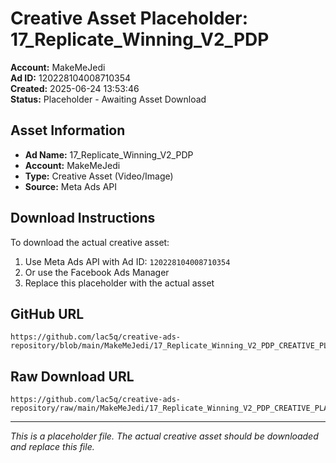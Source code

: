 # Creative Asset Placeholder: 17_Replicate_Winning_V2_PDP

**Account:** MakeMeJedi  
**Ad ID:** 120228104008710354  
**Created:** 2025-06-24 13:53:46  
**Status:** Placeholder - Awaiting Asset Download

## Asset Information
- **Ad Name:** 17_Replicate_Winning_V2_PDP
- **Account:** MakeMeJedi
- **Type:** Creative Asset (Video/Image)
- **Source:** Meta Ads API

## Download Instructions
To download the actual creative asset:

1. Use Meta Ads API with Ad ID: `120228104008710354`
2. Or use the Facebook Ads Manager
3. Replace this placeholder with the actual asset

## GitHub URL
```
https://github.com/lac5q/creative-ads-repository/blob/main/MakeMeJedi/17_Replicate_Winning_V2_PDP_CREATIVE_PLACEHOLDER.md
```

## Raw Download URL
```
https://github.com/lac5q/creative-ads-repository/raw/main/MakeMeJedi/17_Replicate_Winning_V2_PDP_CREATIVE_PLACEHOLDER.md
```

---
*This is a placeholder file. The actual creative asset should be downloaded and replace this file.*
